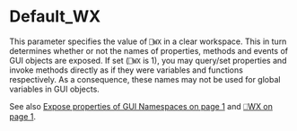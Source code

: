 # Default_WX

This parameter specifies the value of `⎕WX` in a clear workspace. This in turn determines whether or not the names of properties, methods and events of GUI objects are exposed. If set (`⎕WX` is 1), you may query/set properties and invoke methods directly as if they were variables and functions respectively. As a consequence, these names may not be used for global variables in GUI objects.

See also [Expose properties of GUI Namespaces on page 1](../../The%20APL%20Environment/Configuration%20Dialog%20Object%20Syntax%20Tab.htm#Default_WX) and [⎕WX on page 1](../../The%20APL%20Environment/Configuration%20Dialog%20Session%20Tab.htm#Default_WX).
